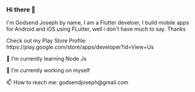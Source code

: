 ### Hi there 👋

I'm Godsend Joseph by name, I am a Flutter develoer, I build mobile apps for Android and iOS using FLutter, well i don't have much to say. Thanks

<p>Check out my Play Store Profile: https://play.google.com/store/apps/developer?id=View+Us </p>

<p>🌱 I’m currently learning Node Js</p>
<p> 🔭 I’m currently working on myself </p>
📫 How to reach me: godsendjoseph@gmail.com

<!--
**quiet-programmer/quiet-programmer** is a ✨ _special_ ✨ repository because its `README.md` (this file) appears on your GitHub profile.

Here are some ideas to get you started:

- 🔭 I’m currently working on ...
- 🌱 I’m currently learning ...
- 👯 I’m looking to collaborate on ...
- 🤔 I’m looking for help with ...
- 💬 Ask me about ...
- 📫 How to reach me: ...
- 😄 Pronouns: ...
- ⚡ Fun fact: ...
-->
